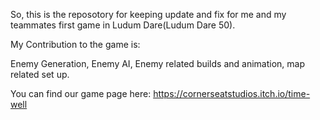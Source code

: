 So, this is the reposotory for keeping update and fix for me and my teammates first game in Ludum Dare(Ludum Dare 50).

My Contribution to the game is:

Enemy Generation, Enemy AI, Enemy related builds and animation, map related set up.

You can find our game page here: https://cornerseatstudios.itch.io/time-well
